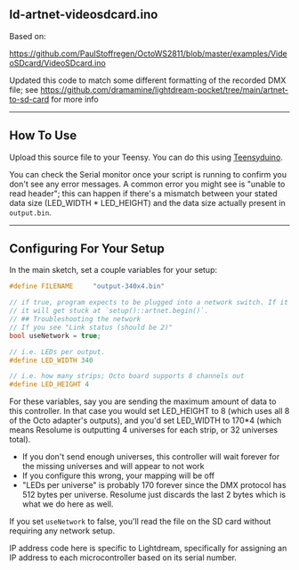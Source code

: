 ## ld-artnet-videosdcard.ino

Based on:

https://github.com/PaulStoffregen/OctoWS2811/blob/master/examples/VideoSDcard/VideoSDcard.ino

Updated this code to match some different formatting of the recorded DMX file; see https://github.com/dramamine/lightdream-pocket/tree/main/artnet-to-sd-card for more info

---

## How To Use

Upload this source file to your Teensy. You can do this using [Teensyduino](https://www.pjrc.com/teensy/teensyduino.html).

You can check the Serial monitor once your script is running to confirm you don't see any error messages. A common error you might see is "unable to read header"; this can happen if there's a mismatch between your stated data size (LED_WIDTH * LED_HEIGHT) and the data size actually present in `output.bin`.

--- 

## Configuring For Your Setup

In the main sketch, set a couple variables for your setup:

```cpp
#define FILENAME     "output-340x4.bin"

// if true, program expects to be plugged into a network switch. If it's not,
// it will get stuck at `setup()::artnet.begin()`.
// ## Troubleshooting the network
// If you see "Link status (should be 2)" 
bool useNetwork = true;

// i.e. LEDs per output. 
#define LED_WIDTH 340

// i.e. how many strips; Octo board supports 8 channels out
#define LED_HEIGHT 4
```

For these variables, say you are sending the maximum amount of data to this controller. In that case you would set LED_HEIGHT to 8 (which uses all 8 of the Octo adapter's outputs), and you'd set LED_WIDTH to 170*4 (which means Resolume is outputting 4 universes for each strip, or 32 universes total).
- If you don't send enough universes, this controller will wait forever for the missing universes and will appear to not work
- If you configure this wrong, your mapping will be off
- "LEDs per universe" is probably 170 forever since the DMX protocol has 512 bytes per universe. Resolume just discards the last 2 bytes which is what we do here as well.

If you set `useNetwork` to false, you'll read the file on the SD card without requiring any network setup.

IP address code here is specific to Lightdream, specifically for assigning an IP address to each microcontroller based on its serial number.
